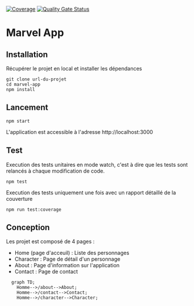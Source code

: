 [![Coverage](https://sonarcloud.io/api/project_badges/measure?project=thib-tm_marvel-app&metric=coverage)](https://sonarcloud.io/summary/new_code?id=thib-tm_marvel-app)
[![Quality Gate Status](https://sonarcloud.io/api/project_badges/measure?project=thib-tm_marvel-app&metric=alert_status)](https://sonarcloud.io/summary/new_code?id=thib-tm_marvel-app)

# Marvel App

## Installation

Récupérer le projet en local et installer les dépendances

```
git clone url-du-projet
cd marvel-app
npm install
```

## Lancement

```
npm start
```

L'application est accessible à l'adresse http://localhost:3000

## Test

Execution des tests unitaires en mode watch, c'est à dire que les tests sont relancés à chaque modification de code.

```
npm test
```

Execution des tests uniquement une fois avec un rapport détaillé de la couverture

```
npm run test:coverage
```

## Conception

Les projet est composé de 4 pages :
-   Home (page d'acceuil) : Liste des personnages
-   Character : Page de détail d'un personnage
-   About : Page d'information sur l'application
-   Contact : Page de contact

```mermaid
  graph TD;
    Homme-->/about-->About;
    Homme-->/contact-->Contact;
    Homme-->/character-->Character;
```
